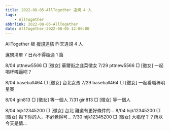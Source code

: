 ```yaml
---
title: 2022-08-05-AllTogether 違規 4 人
tags:
    - AllTogether
abbrlink: 2022-08-05-AllTogether
date: AllTogether-2022-08-05 12:00:00
---
```

AllTogether 板 [板規連結](https://www.ptt.cc/bbs/AllTogether/M.1643211430.A.5FB.html)
昨天違規 4 人
<!-- more -->

違規清單
7 日內不得超過 1 篇

8/04 pttnew5566 □ [徵女] 華爾街之韭菜徵女
7/29 pttnew5566 □ [徵女] 一起喝杯嘎逼吧？

8/04 baseball464 □ [徵女] 台北女孩
7/29 baseball464 □ [徵女] 一起看職棒明星賽

8/04 gin813 □ [徵女] 等一個人
7/31 gin813 □ [徵女] 等一個人

8/04 hijk12345200 □ [徵女] 台北 難道有更好條件的…
8/04 hijk12345200 □ [徵女] 拋下你的人，不必覺得可…
7/30 hijk12345200 □ [徵女] 大稻埕？？所以今天是情…